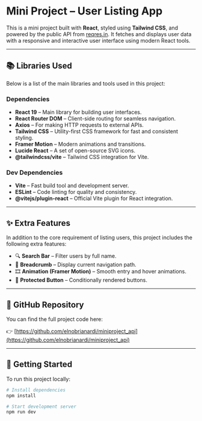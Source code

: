 # Mini Project – User Listing App

This is a mini project built with **React**, styled using **Tailwind CSS**, and powered by the public API from [reqres.in](https://reqres.in). It fetches and displays user data with a responsive and interactive user interface using modern React tools.

---

## 📚 Libraries Used

Below is a list of the main libraries and tools used in this project:

### Dependencies

- **React 19** – Main library for building user interfaces.
- **React Router DOM** – Client-side routing for seamless navigation.
- **Axios** – For making HTTP requests to external APIs.
- **Tailwind CSS** – Utility-first CSS framework for fast and consistent styling.
- **Framer Motion** – Modern animations and transitions.
- **Lucide React** – A set of open-source SVG icons.
- **@tailwindcss/vite** – Tailwind CSS integration for Vite.

### Dev Dependencies

- **Vite** – Fast build tool and development server.
- **ESLint** – Code linting for quality and consistency.
- **@vitejs/plugin-react** – Official Vite plugin for React integration.

---

## ✨ Extra Features

In addition to the core requirement of listing users, this project includes the following extra features:

- 🔍 **Search Bar** – Filter users by full name.
- 🧭 **Breadcrumb** – Display current navigation path.
- 🎞️ **Animation (Framer Motion)** – Smooth entry and hover animations.
- 🔐 **Protected Button** – Conditionally rendered buttons.

---

## 🔗 GitHub Repository

You can find the full project code here:

👉 [https://github.com/elnobrianardi/miniproject_api](https://github.com/elnobrianardi/miniproject_api)

---

## 🚀 Getting Started

To run this project locally:

```bash
# Install dependencies
npm install

# Start development server
npm run dev
